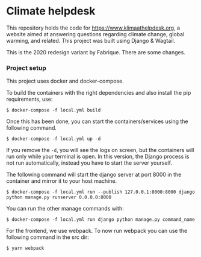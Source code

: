 # Climate helpdesk

This repository holds the code for https://www.klimaathelpdesk.org, a website aimed at answering questions regarding climate
change, global warming, and related. This project was built using Django & Wagtail.

This is the 2020 redesign variant by Fabrique.
There are some changes. 


### Project setup
    
This project uses docker and docker-compose. 

To build the containers with the right dependencies and also install the pip requirements, use:

    $ docker-compose -f local.yml build

Once this has been done, you can start the containers/services using the following command.

    $ docker-compose -f local.yml up -d

If you remove the ``-d``, you will see the logs on screen, but the containers will run only while your terminal is open.
In this version, the Django process is not run automatically, instead you have to start the server yourself.

The following command will start the django server at port 8000 in the container and mirror it to your host machine.

    $ docker-compose -f local.yml run --publish 127.0.0.1:8000:8000 django python manage.py runserver 0.0.0.0:8000
    
    
You can run the other manage commands with: 

    $ docker-compose -f local.yml run django python manage.py command_name
    
For the frontend, we use webpack. 
To now run webpack you can use the following command in the src dir:

    $ yarn webpack
